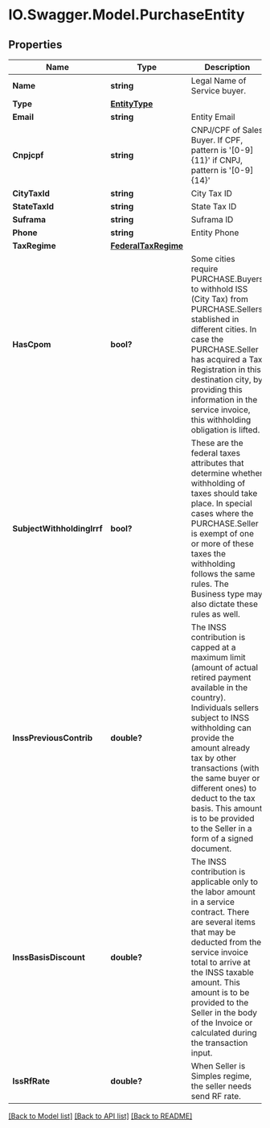 # IO.Swagger.Model.PurchaseEntity
## Properties

Name | Type | Description | Notes
------------ | ------------- | ------------- | -------------
**Name** | **string** | Legal Name of Service buyer. | [optional] 
**Type** | [**EntityType**](EntityType.md) |  | [optional] 
**Email** | **string** | Entity Email | [optional] 
**Cnpjcpf** | **string** | CNPJ/CPF of Sales Buyer. If CPF, pattern is &#39;[0-9]{11}&#39; if CNPJ, pattern is &#39;[0-9]{14}&#39; | [optional] 
**CityTaxId** | **string** | City Tax ID | [optional] 
**StateTaxId** | **string** | State Tax ID | [optional] 
**Suframa** | **string** | Suframa ID | [optional] 
**Phone** | **string** | Entity Phone | [optional] 
**TaxRegime** | [**FederalTaxRegime**](FederalTaxRegime.md) |  | [optional] 
**HasCpom** | **bool?** | Some cities require PURCHASE.Buyers to withhold ISS (City Tax) from PURCHASE.Sellers stablished in different cities. In case the PURCHASE.Seller has acquired a Tax Registration in this destination city, by providing this information in the service invoice, this withholding obligation is lifted. | [optional] 
**SubjectWithholdingIrrf** | **bool?** | These are the federal taxes attributes that determine whether withholding of taxes should take place. In special cases where the PURCHASE.Seller is exempt of one or more of these taxes the withholding follows the same rules. The Business type may also dictate these rules as well. | [optional] 
**InssPreviousContrib** | **double?** | The INSS contribution is capped at a maximum limit (amount of actual retired payment available in the country).  Individuals sellers subject to INSS withholding can provide the amount already tax by other transactions (with the same buyer or different ones) to deduct to the tax basis. This amount is to be provided to the Seller in a form of a signed document. | [optional] 
**InssBasisDiscount** | **double?** | The INSS contribution is applicable only to the labor amount in a service contract.  There are several items that may be deducted from the service invoice total to arrive at the INSS taxable amount. This amount is to be provided to the Seller in the body of the Invoice or calculated during the transaction input. | [optional] 
**IssRfRate** | **double?** | When Seller is Simples regime, the seller needs send RF rate. | [optional] 

[[Back to Model list]](../README.md#documentation-for-models) [[Back to API list]](../README.md#documentation-for-api-endpoints) [[Back to README]](../README.md)

